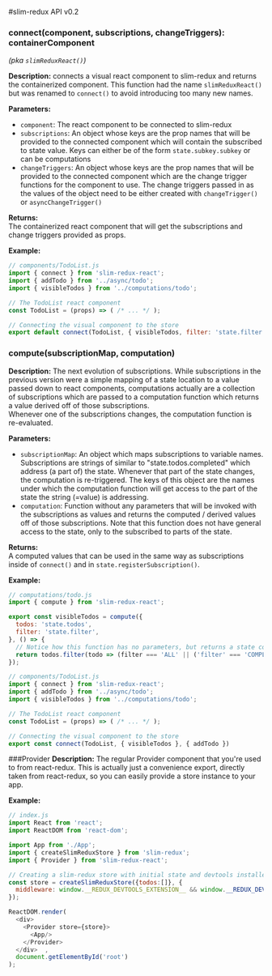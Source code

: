 #slim-redux API v0.2
### connect(component, subscriptions, changeTriggers): containerComponent
*(pka `slimReduxReact()`)*  

**Description:** connects a visual react component to slim-redux and returns the containerized component. This function had the name `slimReduxReact()` but was renamed to `connect()` to avoid introducing too many new names.

**Parameters:**
* `component`: The react component to be connected to slim-redux
* `subscriptions`: An object whose keys are the prop names that will be provided to the connected component which will contain the subscribed to state value. Keys can either be of the form `state.subkey.subkey` or can be computations
* `changeTriggers`: An object whose keys are the prop names that will be provided to the connected component which are the change trigger functions for the component to use. The change triggers passed in as the values of the object need to be either created with `changeTrigger()` or `asyncChangeTrigger()`

**Returns:**  
The containerized react component that will get the subscriptions and change triggers provided as props.

**Example:**  
```javascript
// components/TodoList.js
import { connect } from 'slim-redux-react';
import { addTodo } from '../async/todo';
import { visibleTodos } from '../computations/todo';

// The TodoList react component
const TodoList = (props) => ( /* ... */ );

// Connecting the visual component to the store
export default connect(TodoList, { visibleTodos, filter: 'state.filter' }, { addTodo });
```

### compute(subscriptionMap, computation)
**Description:**  The next evolution of subscriptions. While subscriptions in the previous version were a simple mapping of a state location to a value passed down to react components, computations actually are a collection of subscriptions which are passed to a computation function which returns a value derived off of those subscriptions.  
Whenever one of the subscriptions changes, the computation function is re-evaluated.

**Parameters:**  
* `subscriptionMap`: An object which maps subscriptions to variable names. Subscriptions are strings of similar to "state.todos.completed" which address (a part of) the state. Whenever that part of the state changes, the computation is re-triggered. The keys of this object are the names under which the computation function will get access to the part of the state the string (=value) is addressing.
* `computation`: Function without any parameters that will be invoked with the subscriptions as values and returns the computed / derived values off of those subscriptions. Note that this function does not have general access to the state, only to the subscribed to parts of the state.

**Returns:**  
A computed values that can be used in the same way as subscriptions inside of `connect()` and in `state.registerSubscription()`.

**Example:**  
```javascript
// computations/todo.js
import { compute } from 'slim-redux-react';

export const visibleTodos = compute({
  todos: 'state.todos',
  filter: 'state.filter',
}, () => {
  // Notice how this function has no parameters, but returns a state computation
  return todos.filter(todo => (filter === 'ALL' || ('filter' === 'COMPLETED' && todo.completed) || (filter === 'OPEN' && !todo.completed)))
});

// components/TodoList.js
import { connect } from 'slim-redux-react';
import { addTodo } from '../async/todo';
import { visibleTodos } from '../computations/todo';

// The TodoList react component
const TodoList = (props) => ( /* ... */ );

// Connecting the visual component to the store
export const connect(TodoList, { visibleTodos }, { addTodo })
```

###Provider
**Description:** The regular Provider component that you're used to from react-redux. This is actually just a convenience export, directly taken from react-redux, so you can easily provide a store instance to your app.

**Example:**
```javascript
// index.js
import React from 'react';
import ReactDOM from 'react-dom';

import App from './App';
import { createSlimReduxStore } from 'slim-redux';
import { Provider } from 'slim-redux-react';

// Creating a slim-redux store with initial state and devtools installed
const store = createSlimReduxStore({todos:[]}, {
  middleware: window.__REDUX_DEVTOOLS_EXTENSION__ && window.__REDUX_DEVTOOLS_EXTENSION__()
});

ReactDOM.render(
  <div>
    <Provider store={store}>
      <App/>
    </Provider>
  </div>  ,
  document.getElementById('root')
);
```
